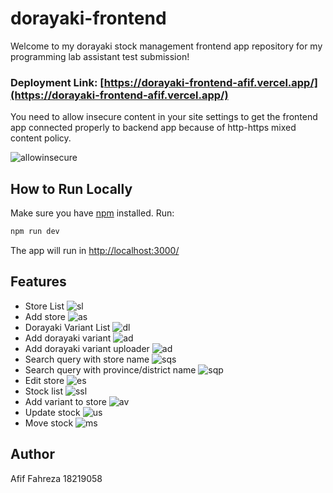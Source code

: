# dorayaki-frontend
Welcome to my dorayaki stock management frontend app repository for my programming lab assistant test submission!

### Deployment Link: [https://dorayaki-frontend-afif.vercel.app/](https://dorayaki-frontend-afif.vercel.app/)
You need to allow insecure content in your site settings to get the frontend app connected properly to backend app because of http-https mixed content policy.

![allowinsecure](public/img/allowinsecure.jpg)

## How to Run Locally
Make sure you have [npm](https://www.npmjs.com/package/node) installed. Run:
```bash
npm run dev
```
The app will run in [http://localhost:3000/](http://localhost:8080/)

## Features
* Store List
![sl](public/img/site2.png)
* Add store
![as](public/img/addstore.png)
* Dorayaki Variant List
![dl](public/img/dorayaki.png)
* Add dorayaki variant
![ad](public/img/adddorayaki.png)
* Add dorayaki variant uploader
![ad](public/img/adddorayaki2.png)
* Search query with store name
![sqs](public/img/search1.png)
* Search query with province/district name
![sqp](public/img/search2.png)
* Edit store
![es](public/img/editstore.png)
* Stock list
![ssl](public/img/stocks.png)
* Add variant to store
![av](public/img/addstock.png)
* Update stock
![us](public/img/updatestock.png)
* Move stock
![ms](public/img/movestock.png)

## Author
Afif Fahreza 18219058

